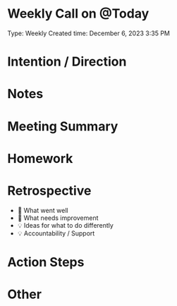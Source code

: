 # Weekly Call on @Today

Type: Weekly
Created time: December 6, 2023 3:35 PM

# Intention / Direction

# Notes

# Meeting Summary

# Homework

# Retrospective

- 🙌 What went well
- 🌱 What needs improvement
- 💡 Ideas for what to do differently
- 💡 Accountability / Support

# Action Steps

# Other